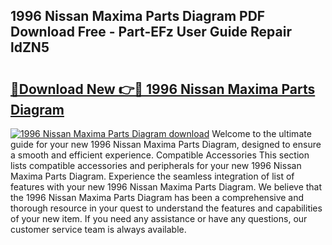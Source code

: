 ## 1996 Nissan Maxima Parts Diagram PDF Download Free - Part-EFz User Guide Repair ldZN5

# <h2><a href="http://dfkqst.blite.top/?on=1996+Nissan+Maxima+Parts+Diagram">🔗Download New 👉🔴 1996 Nissan Maxima Parts Diagram</a></h2>

[![1996 Nissan Maxima Parts Diagram download](https://i.imgur.com/lujVjoI.png)](http://dfkqst.blite.top/?on=1996+Nissan+Maxima+Parts+Diagram)
Welcome to the ultimate guide for your new 1996 Nissan Maxima Parts Diagram, designed to ensure a smooth and efficient experience. Compatible Accessories This section lists compatible accessories and peripherals for your new 1996 Nissan Maxima Parts Diagram. Experience the seamless integration of list of features with your new 1996 Nissan Maxima Parts Diagram. We believe that the 1996 Nissan Maxima Parts Diagram has been a comprehensive and thorough resource in your quest to understand the features and capabilities of your new item. If you need any assistance or have any questions, our customer service team is always available.
